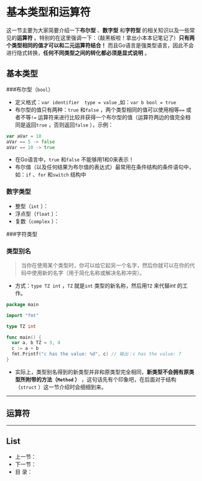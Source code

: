 # 基本类型和运算符

这一节主要为大家简要介绍一下**布尔型** 、**数字型** 和**字符型** 的相关知识以及一些常见的**运算符** 。特别的在这里强调一下：（敲黑板啦！拿出小本本记笔记了）**只有两个类型相同的值才可以和二元运算符结合！** 而且Go语言是强类型语言，因此不会进行隐式转换，**任何不同类型之间的转化都必须是显式说明** 。

## 基本类型

###布尔型（`bool`）

- 定义格式：`var identifier  type = value` ,如：`var b bool = true` 
- 布尔型的值只有两种：`true` 和`false` ，两个类型相同的值可以使用相等`==` 或者不等`!=` 运算符来进行比较并获得一个布尔型的值（运算符两边的值完全相同是返回`true` ，否则返回`false` ），示例：

```go
var aVar = 10
aVar == 5 -> false
aVar == 10 -> true
```

- 在Go语言中，`true` 和`false`  不能够用1和0来表示！
- 布尔值（以及任何结果为布尔值的表达式）最常用在条件结构的条件语句中，如：`if` 、`for` 和`switch` 结构中

### 数字类型

- 整型（`int` ）：
- 浮点型（`float` ）：
- 复数（`complex` ）：

###字符类型

### 类型别名

> 当你在使用某个类型时，你可以给它起另一个名字，然后你就可以在你的代码中使用新的名字（用于简化名称或解决名称冲突）。

- 方式：`type TZ int` ，`TZ` 就是`int` 类型的新名称，然后用`TZ` 来代替*int* 的工作。

```go
package main

import "fmt"

type TZ int

func main() {
  var a, b TZ = 3, 4
  c := a + b
  fmt.Printf("c has the value: %d", c) // 输出：c has the value: 7
}
```

- 实际上，类型别名得到的新类型并非和原类型完全相同，**新类型不会拥有原类型所附带的方法（`Method` ）** ，这句话先有个印象吧，在后面对于结构（`struct` ）这一节介绍时会细细到来。



----

## 运算符



----

## List

- 上一节：
- 下一节：
- 目    录：

